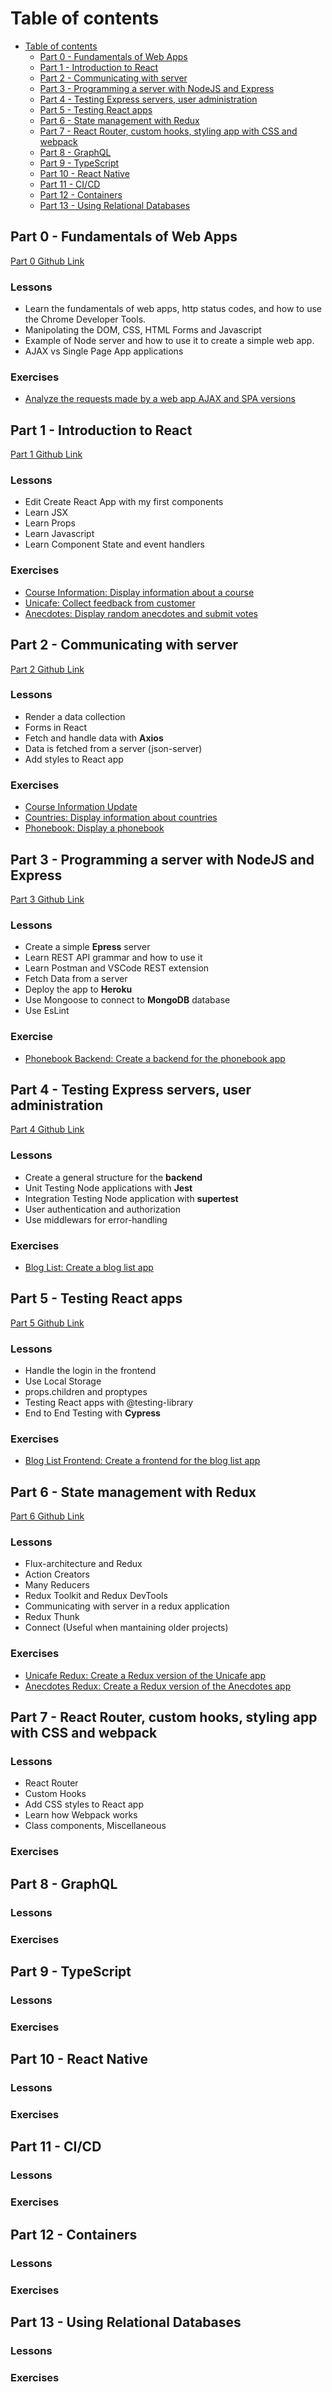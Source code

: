 # Table of contents

- [Table of contents](#table-of-contents)
  - [Part 0 - Fundamentals of Web Apps](#part-0---fundamentals-of-web-apps)
  - [Part 1 - Introduction to React](#part-1---introduction-to-react)
  - [Part 2 - Communicating with server](#part-2---communicating-with-server)
  - [Part 3 - Programming a server with NodeJS and Express](#part-3---programming-a-server-with-nodejs-and-express)
  - [Part 4 - Testing Express servers, user administration](#part-4---testing-express-servers-user-administration)
  - [Part 5 - Testing React apps](#part-5---testing-react-apps)
  - [Part 6 - State management with Redux](#part-6---state-management-with-redux)
  - [Part 7 - React Router, custom hooks, styling app with CSS and webpack](#part-7---react-router-custom-hooks-styling-app-with-css-and-webpack)
  - [Part 8 - GraphQL](#part-8---graphql)
  - [Part 9 - TypeScript](#part-9---typescript)
  - [Part 10 - React Native](#part-10---react-native)
  - [Part 11 - CI/CD](#part-11---cicd)
  - [Part 12 - Containers](#part-12---containers)
  - [Part 13 - Using Relational Databases](#part-13---using-relational-databases)


## Part 0 - Fundamentals of Web Apps

[Part 0 Github Link](https://github.com/enricBiancott0/fullstackopen/tree/main/part0)

### Lessons  <!-- omit in toc -->

- Learn the fundamentals of web apps, http status codes, and how to use the Chrome Developer Tools.
- Manipolating the DOM, CSS, HTML Forms and Javascript
- Example of Node server and how to use it to create a simple web app.
- AJAX vs Single Page App applications

### Exercises <!-- omit in toc -->

- [Analyze the requests made by a web app AJAX and SPA versions](https://github.com/enricBiancott0/fullstackopen/tree/main/part0)

## Part 1 - Introduction to React

[Part 1 Github Link](https://github.com/enricBiancott0/fullstackopen/tree/main/part1)

### Lessons  <!-- omit in toc -->

- Edit Create React App with my first components
- Learn JSX
- Learn Props
- Learn Javascript
- Learn Component State and event handlers


### Exercises <!-- omit in toc -->

- [Course Information: Display information about a course](https://github.com/enricBiancott0/fullstackopen/tree/main/part1/courseinfo)
- [Unicafe: Collect feedback from customer](https://github.com/enricBiancott0/fullstackopen/tree/main/part1/unicafe)
- [Anecdotes: Display random anecdotes and submit votes](https://github.com/enricBiancott0/fullstackopen/tree/main/part1/anecdotes)

## Part 2 - Communicating with server

[Part 2 Github Link](https://github.com/enricBiancott0/fullstackopen/tree/main/part2)

### Lessons  <!-- omit in toc -->

- Render a data collection
- Forms in React
- Fetch and handle data with **Axios**
- Data is fetched from a server (json-server)
- Add styles to React app

### Exercises <!-- omit in toc -->

- [Course Information Update](https://github.com/enricBiancott0/fullstackopen/tree/main/part2/courseinfo)
- [Countries: Display information about countries](https://github.com/enricBiancott0/fullstackopen/tree/main/part2/countries)
- [Phonebook: Display a phonebook](https://github.com/enricBiancott0/fullstackopen/tree/main/part2/phonebook)

## Part 3 - Programming a server with NodeJS and Express

[Part 3 Github Link](https://github.com/enricBiancott0/fullstackopen/tree/main/part3)

### Lessons  <!-- omit in toc -->

- Create a simple **Epress** server
- Learn REST API grammar and how to use it
- Learn Postman and VSCode REST extension
- Fetch Data from a server
- Deploy the app to **Heroku**
- Use Mongoose to connect to **MongoDB** database
- Use EsLint

### Exercise <!-- omit in toc -->

- [Phonebook Backend: Create a backend for the phonebook app](https://github.com/enricBiancott0/fullstackopen/tree/main/part3)

## Part 4 - Testing Express servers, user administration

[Part 4 Github Link](https://github.com/enricBiancott0/fullstackopen/tree/main/part4)

### Lessons  <!-- omit in toc -->

- Create a general structure for the **backend**
- Unit Testing Node applications with **Jest**
- Integration Testing Node application with **supertest**
- User authentication and authorization
- Use middlewars for error-handling

### Exercises <!-- omit in toc -->

- [Blog List: Create a blog list app](https://github.com/enricBiancott0/fullstackopen/tree/main/part4)

## Part 5 - Testing React apps

[Part 5 Github Link](https://github.com/enricBiancott0/fullstackopen/tree/main/part5)

### Lessons  <!-- omit in toc -->

- Handle the login in the frontend
- Use Local Storage
- props.children and proptypes
- Testing React apps with @testing-library
- End to End Testing with **Cypress**

### Exercises <!-- omit in toc -->

- [Blog List Frontend: Create a frontend for the blog list app](https://github.com/enricBiancott0/fullstackopen/tree/main/part5)

## Part 6 - State management with Redux

[Part 6 Github Link](https://github.com/enricBiancott0/fullstackopen/tree/main/part6)

### Lessons  <!-- omit in toc -->

- Flux-architecture and Redux
- Action Creators
- Many Reducers
- Redux Toolkit and Redux DevTools
- Communicating with server in a redux application
- Redux Thunk
- Connect (Useful when mantaining older projects)

### Exercises <!-- omit in toc -->

- [Unicafe Redux: Create a Redux version of the Unicafe app](https://github.com/enricBiancott0/fullstackopen/tree/main/part6/unicafe-redux)
- [Anecdotes Redux: Create a Redux version of the Anecdotes app](https://github.com/enricBiancott0/fullstackopen/tree/main/part6/anecdotes-redux)

## Part 7 - React Router, custom hooks, styling app with CSS and webpack


### Lessons  <!-- omit in toc -->

- React Router
- Custom Hooks
- Add CSS styles to React app
- Learn how Webpack works
- Class components, Miscellaneous

### Exercises <!-- omit in toc -->


## Part 8 - GraphQL


### Lessons  <!-- omit in toc -->


### Exercises <!-- omit in toc -->


## Part 9 - TypeScript


### Lessons  <!-- omit in toc -->


### Exercises <!-- omit in toc -->


## Part 10 - React Native


### Lessons  <!-- omit in toc -->


### Exercises <!-- omit in toc -->


## Part 11 - CI/CD


### Lessons  <!-- omit in toc -->


### Exercises <!-- omit in toc -->


## Part 12 - Containers


### Lessons  <!-- omit in toc -->


### Exercises <!-- omit in toc -->


## Part 13 - Using Relational Databases


### Lessons  <!-- omit in toc -->


### Exercises <!-- omit in toc -->
